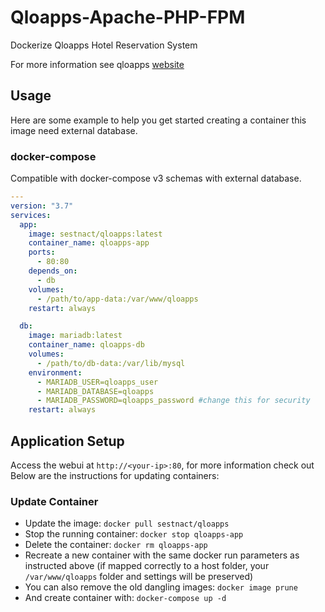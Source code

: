 <!-- DO NOT EDIT THIS FILE MANUALLY  -->
# Qloapps-Apache-PHP-FPM

Dockerize Qloapps Hotel Reservation System 

For more information see qloapps [website](https://qloapps.com/)

## Usage

Here are some example to help you get started creating a container this image need external database.

### docker-compose 

Compatible with docker-compose v3 schemas with external database.

```yaml
---
version: "3.7"
services:
  app:
    image: sestnact/qloapps:latest
    container_name: qloapps-app
    ports:
      - 80:80
    depends_on:
      - db
    volumes:
      - /path/to/app-data:/var/www/qloapps
    restart: always

  db:
    image: mariadb:latest
    container_name: qloapps-db
    volumes:
      - /path/to/db-data:/var/lib/mysql
    environment:
      - MARIADB_USER=qloapps_user
      - MARIADB_DATABASE=qloapps
      - MARIADB_PASSWORD=qloapps_password #change this for security
    restart: always
```
## Application Setup

Access the webui at `http://<your-ip>:80`, for more information check out
Below are the instructions for updating containers:

### Update Container

* Update the image: `docker pull sestnact/qloapps`
* Stop the running container: `docker stop qloapps-app`
* Delete the container: `docker rm qloapps-app`
* Recreate a new container with the same docker run parameters as instructed above (if mapped correctly to a host folder, your `/var/www/qloapps` folder and settings will be preserved)
* You can also remove the old dangling images: `docker image prune`
* And create container with: `docker-compose up -d`
